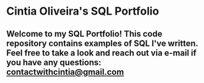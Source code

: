 # Cintia Oliveira's SQL Portfolio

## Welcome to my SQL Portfolio! This code repository contains examples of SQL I've written. Feel free to take a look and reach out via e-mail if you have any questions: contactwithcintia@gmail.com
